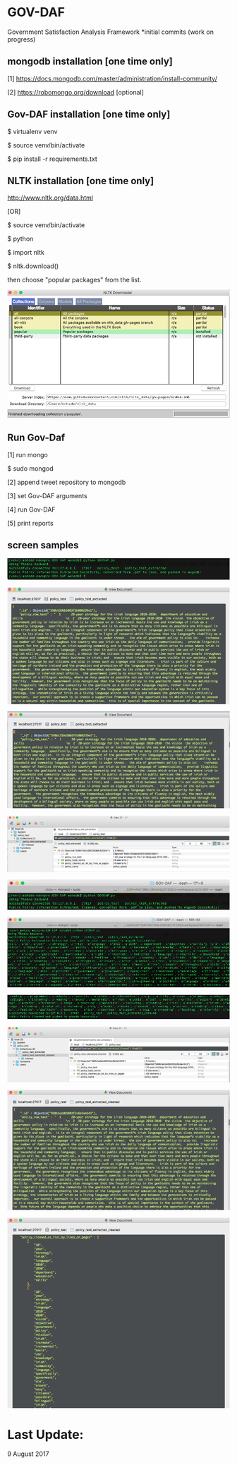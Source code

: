 GOV-DAF
=========

Government Satisfaction Analysis Framework
*initial commits (work on progress)

mongodb installation [one time only]
--------------------
[1] https://docs.mongodb.com/master/administration/install-community/

[2] https://robomongo.org/download [optional]



Gov-DAF installation [one time only]
--------------------
$ virtualenv venv

$ source venv/bin/activate

$ pip install -r requirements.txt

NLTK installation [one time only]
--------------------
 http://www.nltk.org/data.html

[OR]

$ source venv/bin/activate

$ python

$ import nltk

$ nltk.download()

then choose "popular packages" from the list.

![img](screen_samples/nltk.png)

Run Gov-Daf
------------

[1] run mongo

$ sudo mongod

[2] append tweet repository to mongodb

[3] set Gov-DAF arguments

[4] run Gov-DAF

[5] print reports

screen samples
--------------------
![img](screen_samples/s1.png)

![img](screen_samples/s2.png)

![img](screen_samples/s3.png)

![img](screen_samples/s4.png)

![img](screen_samples/s5.png)

![img](screen_samples/s6.png)

![img](screen_samples/s7.png)

![img](screen_samples/s8.png)

![img](screen_samples/s9.png)

![img](screen_samples/s10.png)


Last Update:
============
9 August 2017